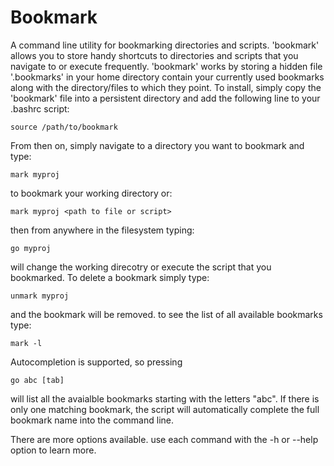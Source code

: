Bookmark
========

A command line utility for bookmarking directories and scripts. 'bookmark' allows you to store handy shortcuts to directories and scripts that you navigate to or execute frequently. 'bookmark' works by storing
a hidden file '.bookmarks' in your home directory contain your currently used bookmarks along with the directory/files to which they point. To install, simply copy the 'bookmark' file into a persistent directory and add the following line to your .bashrc script:
  
    source /path/to/bookmark

From then on, simply navigate to a directory you want to bookmark and type: 

	mark myproj
to bookmark your working directory or:

    mark myproj <path to file or script>

then from anywhere in the filesystem typing:

    go myproj

will change the working direcotry or execute the script that you bookmarked. To delete a bookmark simply type:

    unmark myproj

and the bookmark will be removed. to see the list of all available bookmarks
type:

    mark -l

Autocompletion is supported, so pressing 
	
	go abc [tab]

will list all the avaialble bookmarks starting with the letters "abc". If there is only one matching bookmark, the script will automatically complete the full bookmark name into the command line.

There are more options available. use each command with the -h or --help option to learn more.
